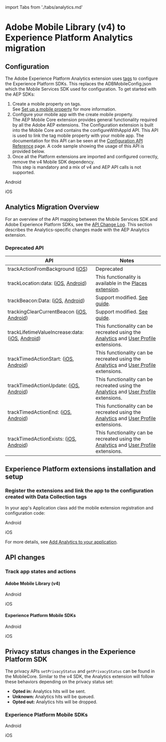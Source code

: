 import Tabs from './tabs/analytics.md'

# Adobe Mobile Library (v4) to Experience Platform Analytics migration

## Configuration

The Adobe Experience Platform Analytics extension uses [tags](https://experience.adobe.com/#/data-collection/) to configure the Experience Platform SDKs. This replaces the ADBMobileConfig.json which the Mobile Services SDK used for configuration. To get started with the AEP SDKs:

1. Create a mobile property on tags. <br/>See [Set up a mobile property](../../getting-started/create-a-mobile-property.md) for more information.
2. Configure your mobile app with the create mobile property.<br/>The AEP Mobile Core extension provides general functionality required by all the Adobe AEP extensions. The Configuration extension is built into the Mobile Core and contains the configureWithAppId API. This API is used to link the tag mobile property with your mobile app. The documentation for this API can be seen at the [Configuration API Reference](../../mobile-core/configuration/api-reference.md#configurewithappid) page. A code sample showing the usage of this API is provided below.
3. Once all the Platform extensions are imported and configured correctly, remove the v4 Mobile SDK dependency. <br/>This step is mandatory and a mix of v4 and AEP API calls is not supported.

<TabsBlock orientation="horizontal" slots="heading, content" repeat="2"/>

Android

<Tabs query="platform=android&task=config"/>

iOS

<Tabs query="platform=ios&task=config"/>

## Analytics Migration Overview

For an overview of the API mapping between the Mobile Services SDK and Adobe Experience Platform SDKs, see the [API Change Log](./api-changelog.md). This section describes the Analytics-specific changes made with the AEP Analytics extension.

### Deprecated API

| API | Notes |
|---|---|
| trackActionFromBackground ([iOS](https://experienceleague.adobe.com/docs/mobile-services/ios/analytics-ios/actions.html)) | Deprecated |
| trackLocation:data: ([iOS](https://experienceleague.adobe.com/docs/mobile-services/ios/location-ios/geo-poi.html), [Android](https://experienceleague.adobe.com/docs/mobile-services/android/location/geo-poi.html)) | This functionality is available in the [Places extension](../../places/index.md). |
| trackBeacon:Data: ([iOS](https://experienceleague.adobe.com/docs/mobile-services/ios/location-ios/ibeacon.html), [Android](https://experienceleague.adobe.com/docs/mobile-services/android/location/beacon.html)) | Support modified. [See guide](../../adobe-analytics/track-beacon.md). |
| trackingClearCurrentBeacon ([iOS](https://experienceleague.adobe.com/docs/mobile-services/ios/location-ios/ibeacon.html), [Android](https://experienceleague.adobe.com/docs/mobile-services/android/location/beacon.html)) | Support modified. [See guide](../../adobe-analytics/track-beacon.md). |
| trackLifetimeValueIncrease:data: ([iOS](https://experienceleague.adobe.com/docs/mobile-services/ios/analytics-ios/lifetime-value.html), [Android](https://experienceleague.adobe.com/docs/mobile-services/android/analytics-android/lifetime-value.html)) | This functionality can be recreated using the [Analytics](../../adobe-analytics/index.md) and [User Profile](../../profile/index.md) extensions.
| trackTimedActionStart: ([iOS](https://experienceleague.adobe.com/docs/mobile-services/ios/analytics-ios/timed-actions.html), [Android](https://experienceleague.adobe.com/docs/mobile-services/android/analytics-android/timed-actions.html)) | This functionality can be recreated using the [Analytics](../../adobe-analytics/index.md) and [User Profile](../../profile/index.md) extensions.
| trackTimedActionUpdate: ([iOS](https://experienceleague.adobe.com/docs/mobile-services/ios/analytics-ios/timed-actions.html), [Android](https://experienceleague.adobe.com/docs/mobile-services/android/analytics-android/timed-actions.html)) | This functionality can be recreated using the [Analytics](../../adobe-analytics/index.md) and [User Profile](../../profile/index.md) extensions.
| trackTimedActionEnd: ([iOS](https://experienceleague.adobe.com/docs/mobile-services/ios/analytics-ios/timed-actions.html), [Android](https://experienceleague.adobe.com/docs/mobile-services/android/analytics-android/timed-actions.html)) | This functionality can be recreated using the [Analytics](../../adobe-analytics/index.md) and [User Profile](../../profile/index.md) extensions.
| trackTimedActionExists: ([iOS](https://experienceleague.adobe.com/docs/mobile-services/ios/analytics-ios/timed-actions.html), [Android](https://experienceleague.adobe.com/docs/mobile-services/android/analytics-android/timed-actions.html)) | This functionality can be recreated using the [Analytics](../../adobe-analytics/index.md) and [User Profile](../../profile/index.md) extensions.

## Experience Platform extensions installation and setup

### Register the extensions and link the app to the configuration created with Data Collection tags

In your app's Application class add the mobile extension registration and configuration code:

<TabsBlock orientation="horizontal" slots="heading, content" repeat="2"/>

Android

<Tabs query="platform=android&task=aep-install"/>

iOS

<Tabs query="platform=ios&task=aep-install"/>

For more details, see [Add Analytics to your application](../../adobe-analytics/index.md#add-analytics-to-your-application).

## API changes

### Track app states and actions

#### Adobe Mobile Library (v4)

<TabsBlock orientation="horizontal" slots="heading, content" repeat="2"/>

Android

<Tabs query="platform=android&task=api-changes-v4"/>

iOS

<Tabs query="platform=ios&task=api-changes-v4"/>

#### Experience Platform Mobile SDKs

<TabsBlock orientation="horizontal" slots="heading, content" repeat="2"/>

Android

<Tabs query="platform=android&task=api-changes-aep"/>

iOS

<Tabs query="platform=ios&task=api-changes-aep"/>


## Privacy status changes in the Experience Platform SDK

The privacy APIs `setPrivacyStatus` and `getPrivacyStatus` can be found in the MobileCore. Similar to the v4 SDK, the Analytics extension will follow these behaviors depending on the privacy status set:

* **Opted in:** Analytics hits will be sent.
* **Unknown:** Analytics hits will be queued.
* **Opted out:** Analytics hits will be dropped.

### Experience Platform Mobile SDKs

<TabsBlock orientation="horizontal" slots="heading, content" repeat="2"/>

Android

<Tabs query="platform=android&task=privacy-changes-aep"/>

iOS

<Tabs query="platform=ios&task=privacy-changes-aep"/>
